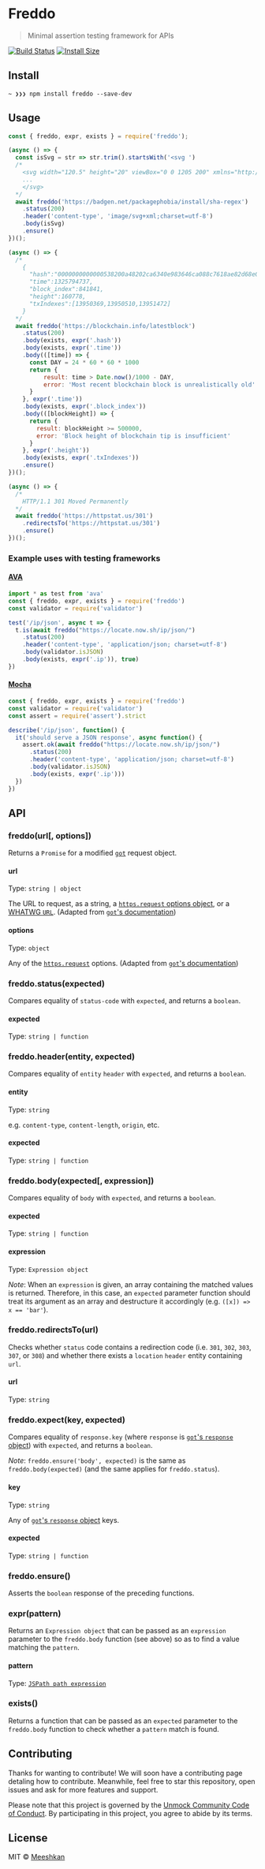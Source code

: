 # Freddo

> Minimal assertion testing framework for APIs

[![Build Status](https://travis-ci.com/k4m4/freddo.svg?branch=master)](https://travis-ci.com/k4m4/freddo) [![Install Size](https://packagephobia.now.sh/badge?p=freddo)](https://packagephobia.now.sh/result?p=freddo)

## Install

```
~ ❯❯❯ npm install freddo --save-dev
```

## Usage

```js
const { freddo, expr, exists } = require('freddo');

(async () => {
  const isSvg = str => str.trim().startsWith('<svg ')
  /*
    <svg width="120.5" height="20" viewBox="0 0 1205 200" xmlns="http://www.w3.org/2000/svg">
    ...
    </svg>
  */
  await freddo('https://badgen.net/packagephobia/install/sha-regex')
    .status(200)
    .header('content-type', 'image/svg+xml;charset=utf-8')
    .body(isSvg)
    .ensure()
})();

(async () => {
  /*
    {
      "hash":"0000000000000538200a48202ca6340e983646ca088c7618ae82d68e0c76ef5a",
      "time":1325794737,
      "block_index":841841,
      "height":160778,
      "txIndexes":[13950369,13950510,13951472]
    }
  */
  await freddo('https://blockchain.info/latestblock')
    .status(200)
    .body(exists, expr('.hash'))
    .body(exists, expr('.time'))
    .body(([time]) => {
      const DAY = 24 * 60 * 60 * 1000
      return {
          result: time > Date.now()/1000 - DAY,
          error: 'Most recent blockchain block is unrealistically old'
      }
    }, expr('.time'))
    .body(exists, expr('.block_index'))
    .body(([blockHeight]) => {
      return {
        result: blockHeight >= 500000,
        error: 'Block height of blockchain tip is insufficient'
      }
    }, expr('.height'))
    .body(exists, expr('.txIndexes'))
    .ensure()
})();

(async () => {
  /*
    HTTP/1.1 301 Moved Permanently
  */
  await freddo('https://httpstat.us/301')
    .redirectsTo('https://httpstat.us/301')
    .ensure()
})();
```

### Example uses with testing frameworks

#### [AVA](https://github.com/avajs/ava)

```js
import * as test from 'ava'
const { freddo, expr, exists } = require('freddo')
const validator = require('validator')

test('/ip/json', async t => {
  t.is(await freddo("https://locate.now.sh/ip/json/")
    .status(200)
    .header('content-type', 'application/json; charset=utf-8')
    .body(validator.isJSON)
    .body(exists, expr('.ip')), true)
})
```

#### [Mocha](https://github.com/mochajs/mocha)

```js
const { freddo, expr, exists } = require('freddo')
const validator = require('validator')
const assert = require('assert').strict

describe('/ip/json', function() {
  it('should serve a JSON response', async function() {
    assert.ok(await freddo("https://locate.now.sh/ip/json/")
      .status(200)
      .header('content-type', 'application/json; charset=utf-8')
      .body(validator.isJSON)
      .body(exists, expr('.ip')))
  })
})
```

## API

### freddo(url[, options])

Returns a `Promise` for a modified [`got`](https://github.com/sindresorhus/got) request object.

#### url

Type: `string | object`

The URL to request, as a string, a [`https.request` options object](https://nodejs.org/api/https.html#https_https_request_options_callback), or a [WHATWG `URL`](https://nodejs.org/api/url.html#url_class_url). (Adapted from [`got`'s documentation](https://github.com/sindresorhus/got))

#### options

Type: `object`

Any of the [`https.request`](https://nodejs.org/api/https.html#https_https_request_options_callback) options. (Adapted from [`got`'s documentation](https://github.com/sindresorhus/got))

### freddo.status(expected)

Compares equality of `status-code` with `expected`, and returns a `boolean`.

#### expected

Type: `string | function`

### freddo.header(entity, expected)

Compares equality of `entity` `header` with `expected`, and returns a `boolean`.

#### entity

Type: `string`

e.g. `content-type`, `content-length`, `origin`, etc.

#### expected

Type: `string | function`

### freddo.body(expected[, expression])

Compares equality of `body` with `expected`, and returns a `boolean`.

#### expected

Type: `string | function`

#### expression

Type: `Expression object`

*Note*: When an `expression` is given, an array containing the matched values is returned. Therefore, in this case, an `expected` parameter function should treat its argument as an array and destructure it accordingly (e.g. `([x]) => x == 'bar'`).

### freddo.redirectsTo(url)

Checks whether `status` code contains a redirection code (i.e. `301`, `302`, `303`, `307`, or `308`) and whether there exists a `location` `header` entity containing `url`.

#### url

Type: `string`

### freddo.expect(key, expected)

Compares equality of `response.key` (where `response` is [`got`'s `response` object](https://github.com/sindresorhus/got#response)) with `expected`, and returns a `boolean`.

*Note*: `freddo.ensure('body', expected)` is the same as `freddo.body(expected)` (and the same applies for `freddo.status`).

#### key

Type: `string`

Any of [`got`'s `response` object](https://github.com/sindresorhus/got#response) keys.

#### expected

Type: `string | function`

### freddo.ensure()

Asserts the `boolean` response of the preceding functions.

### expr(pattern)

Returns an `Expression object` that can be passed as an `expression` parameter to the `freddo.body` function (see above) so as to find a value matching the `pattern`.

#### pattern

Type: [`JSPath path expression`](https://github.com/dfilatov/jspath#documentation)

### exists()

Returns a function that can be passed as an `expected` parameter to the `freddo.body` function to check whether a `pattern` match is found.


## Contributing

Thanks for wanting to contribute! We will soon have a contributing page
detaling how to contribute. Meanwhile, feel free to star this repository, open issues
and ask for more features and support.

Please note that this project is governed by the [Unmock Community Code of Conduct](https://github.com/unmock/code-of-conduct). By participating in this project, you agree to abide by its terms.

## License

MIT © [Meeshkan](https://meeshkan.com/)

